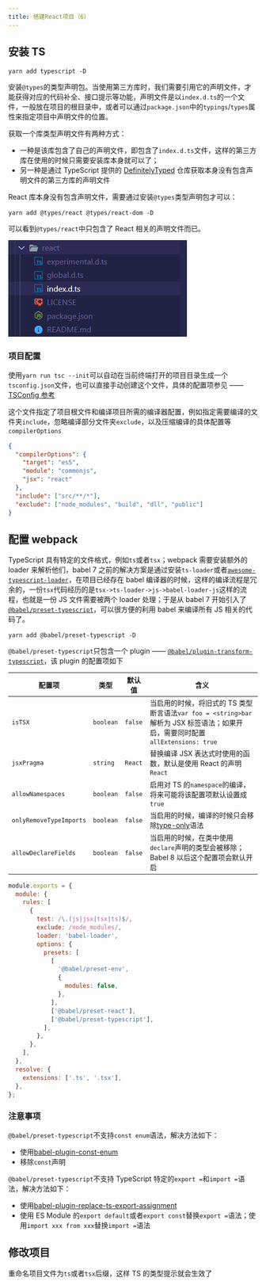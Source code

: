 ```yaml
---
title: 搭建React项目（6）
---
```


## 安装 TS

```shell
yarn add typescript -D
```

安装`@types`的类型声明包。当使用第三方库时，我们需要引用它的声明文件，才能获得对应的代码补全、接口提示等功能，声明文件是以`index.d.ts`的一个文件，一般放在项目的根目录中，或者可以通过`package.json`中的`typings`/`types`属性来指定项目中声明文件的位置。

获取一个库类型声明文件有两种方式：

- 一种是该库包含了自己的声明文件，即包含了`index.d.ts`文件，这样的第三方库在使用的时候只需要安装库本身就可以了；
- 另一种是通过 TypeScript 提供的 [DefinitelyTyped](https://github.com/DefinitelyTyped/DefinitelyTyped) 仓库获取本身没有包含声明文件的第三方库的声明文件

React 库本身没有包含声明文件，需要通过安装`@types`类型声明包才可以：

```shell
yarn add @types/react @types/react-dom -D
```

可以看到`@types/react`中只包含了 React 相关的声明文件而已。

![image-20201003174520708](../images/image-20201003174520708.png)

### 项目配置

使用`yarn run tsc --init`可以自动在当前终端打开的项目目录生成一个`tsconfig.json`文件，也可以直接手动创建这个文件，具体的配置项参见 —— [TSConfig 参考](https://www.typescriptlang.org/tsconfig)

这个文件指定了项目根文件和编译项目所需的编译器配置，例如指定需要编译的文件夹`include`，忽略编译部分文件夹`exclude`，以及压缩编译的具体配置等`compilerOptions`

```json
{
  "compilerOptions": {
    "target": "es5",
    "module": "commonjs",
    "jsx": "react"
  },
  "include": ["src/**/*"],
  "exclude": ["node_modules", "build", "dll", "public"]
}
```

## 配置 webpack

TypeScript 具有特定的文件格式，例如`ts`或者`tsx`；webpack 需要安装额外的 loader 来解析他们，babel 7 之前的解决方案是通过安装`ts-loader`或者[`awesome-typescript-loader`](https://github.com/TypeStrong/ts-loader)，在项目已经存在 babel 编译器的时候，这样的编译流程是冗余的，一份`tsx`代码经历的是`tsx->ts-loader->js->babel-loader-js`这样的流程，也就是一份 JS 文件需要被两个 loader 处理；于是从 babel 7 开始引入了[`@babel/preset-typescript`](https://babeljs.io/docs/en/babel-preset-typescript)，可以很方便的利用 babel 来编译所有 JS 相关的代码了。

```shell
yarn add @babel/preset-typescript -D
```

`@babel/preset-typescript`只包含一个 plugin —— [`@babel/plugin-transform-typescript`](https://babeljs.io/docs/en/babel-plugin-transform-typescript)，该 plugin 的配置项如下

| 配置项                  | 类型      | 默认值  | 含义                                                                                                                                                      |
| ----------------------- | --------- | ------- | --------------------------------------------------------------------------------------------------------------------------------------------------------- |
| `isTSX`                 | `boolean` | `false` | 当启用的时候，将旧式的 TS 类型断言语法`var foo = <string>bar`解析为 JSX 标签语法；如果开启，需要同时配置`allExtensions: true`                             |
| `jsxPragma`             | `string`  | `React` | 替换编译 JSX 表达式时使用的函数，默认是使用 React 的声明`React`                                                                                           |
| `allowNamespaces`       | `boolean` | `false` | 启用对 TS 的`namespace`的编译，将来可能将该配置项默认设置成`true`                                                                                         |
| `onlyRemoveTypeImports` | `boolean` | `false` | 当启用的时候，编译的时候只会移除[type-only](https://www.typescriptlang.org/docs/handbook/release-notes/typescript-3-8.html#type-only-imports-exports)语法 |
| `allowDeclareFields`    | `boolean` | `false` | 当启用的时候，在类中使用`declare`声明的类型会被移除；Babel 8 以后这个配置项会默认开启                                                                     |

```javascript
module.exports = {
  module: {
    rules: [
      {
        test: /\.(js|jsx|tsx|ts)$/,
        exclude: /node_modules/,
        loader: 'babel-loader',
        options: {
          presets: [
            [
              '@babel/preset-env',
              {
                modules: false,
              },
            ],
            ['@babel/preset-react'],
            ['@babel/preset-typescript'],
          ],
        },
      },
    ],
  },
  resolve: {
    extensions: ['.ts', '.tsx'],
  },
};
```

### 注意事项

`@babel/preset-typescript`不支持`const enum`语法，解决方法如下：

- 使用[babel-plugin-const-enum](https://www.npmjs.com/package/babel-plugin-const-enum)
- 移除`const`声明

`@babel/preset-typescript`不支持 TypeScript 特定的`export =`和`import =`语法，解决方法如下：

- 使用[babel-plugin-replace-ts-export-assignment](https://www.npmjs.com/package/babel-plugin-replace-ts-export-assignment)
- 使用 ES Module 的`export default`或者`export const`替换`export =`语法；使用`import xxx from xxx`替换`import =`语法

## 修改项目

重命名项目文件为`ts`或者`tsx`后缀，这样 TS 的类型提示就会生效了
